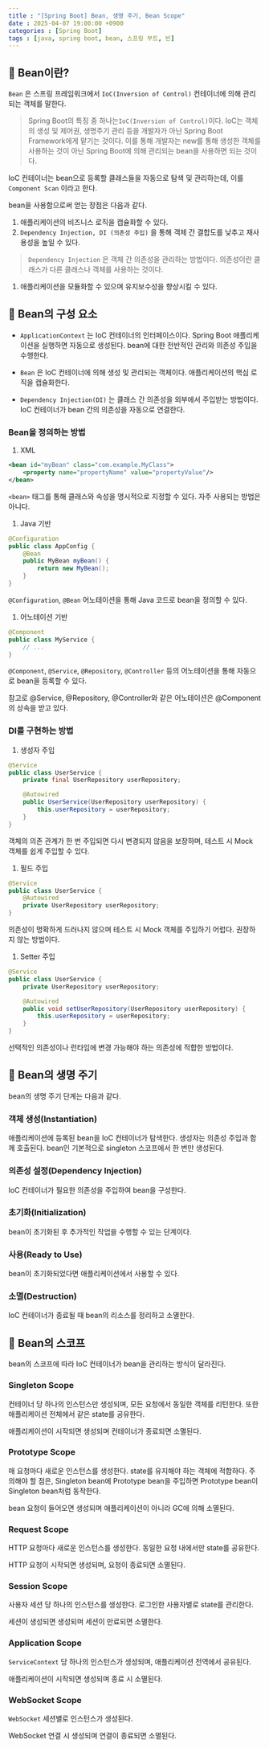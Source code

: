 ```yaml
---
title : "[Spring Boot] Bean, 생명 주기, Bean Scope"
date : 2025-04-07 19:00:00 +0900
categories : [Spring Boot]
tags : [java, spring boot, bean, 스프링 부트, 빈]
---
```


## 📌 Bean이란?

`Bean` 은 스프링 프레임워크에서 `IoC(Inversion of Control)` 컨테이너에 의해 관리되는 객체를 말한다.

> Spring Boot의 특징 중 하나는`IoC(Inversion of Control)`이다. IoC는 객체의 생성 및 제어권, 생명주기 관리 등을 개발자가 아닌 Spring Boot Framework에게 맡기는 것이다. 이를 통해 개발자는 new를 통해 생성한 객체를 사용하는 것이 아닌 Spring Boot에 의해 관리되는 bean을 사용하면 되는 것이다.
> 

IoC 컨테이너는 bean으로 등록할 클래스들을 자동으로 탐색 및 관리하는데, 이를 `Component Scan` 이라고 한다.

bean을 사용함으로써 얻는 장점은 다음과 같다.

1. 애플리케이션의 비즈니스 로직을 캡슐화할 수 있다.
2. `Dependency Injection, DI (의존성 주입)` 을 통해 객체 간 결합도를 낮추고 재사용성을 높일 수 있다.

> `Dependency Injection` 은 객체 간 의존성을 관리하는 방법이다. 의존성이란 클래스가 다른 클래스나 객체를 사용하는 것이다.
> 
1. 애플리케이션을 모듈화할 수 있으며 유지보수성을 향상시킬 수 있다.

## 📌 Bean의 구성 요소

- `ApplicationContext` 는 IoC 컨테이너의 인터페이스이다. Spring Boot 애플리케이션을 실행하면 자동으로 생성된다. bean에 대한 전반적인 관리와 의존성 주입을 수행한다.

- `Bean` 은 IoC 컨테이너에 의해 생성 및 관리되는 객체이다. 애플리케이션의 핵심 로직을 캡슐화한다.

- `Dependency Injection(DI)` 는 클래스 간 의존성을 외부에서 주입받는 방법이다. IoC 컨테이너가 bean 간의 의존성을 자동으로 연결한다.

### Bean을 정의하는 방법

1. XML

```xml
<bean id="myBean" class="com.example.MyClass">
    <property name="propertyName" value="propertyValue"/>
</bean>
```

`<bean>` 태그를 통해 클래스와 속성을 명시적으로 지정할 수 있다. 자주 사용되는 방법은 아니다.

1. Java 기반

```java
@Configuration
public class AppConfig {
    @Bean
    public MyBean myBean() {
        return new MyBean();
    }
}

```

`@Configuration`, `@Bean` 어노테이션을 통해 Java 코드로 bean을 정의할 수 있다.

1. 어노테이션 기반

```java
@Component
public class MyService {
    // ...
}
```

`@Component`, `@Service`, `@Repository`, `@Controller` 등의 어노테이션을 통해 자동으로 bean을 등록할 수 있다.

참고로 @Service, @Repository, @Controller와 같은 어노테이션은 @Component의 상속을 받고 있다.

### DI를 구현하는 방법

1. 생성자 주입

```java
@Service
public class UserService {
    private final UserRepository userRepository;

    @Autowired
    public UserService(UserRepository userRepository) {
        this.userRepository = userRepository;
    }
}
```

객체의 의존 관계가 한 번 주입되면 다시 변경되지 않음을 보장하며, 테스트 시 Mock 객체를 쉽게 주입할 수 있다.

1. 필드 주입

```java
@Service
public class UserService {
    @Autowired
    private UserRepository userRepository;
}
```

의존성이 명확하게 드러나지 않으며 테스트 시 Mock 객체를 주입하기 어럽다. 권장하지 않는 방법이다.

1. Setter 주입

```java
@Service
public class UserService {
    private UserRepository userRepository;

    @Autowired
    public void setUserRepository(UserRepository userRepository) {
        this.userRepository = userRepository;
    }
}
```

선택적인 의존성이나 런타임에 변경 가능해야 하는 의존성에 적합한 방법이다.

## 📌 Bean의 생명 주기

bean의 생명 주기 단계는 다음과 같다.

### 객체 생성(Instantiation)

애플리케이션에 등록된 bean을 IoC 컨테이너가 탐색한다. 생성자는 의존성 주입과 함께 호출된다. bean인 기본적으로 singleton 스코프에서 한 번만 생성된다.

### 의존성 설정(Dependency Injection)

IoC 컨테이너가 필요한 의존성을 주입하여 bean을 구성한다.

### 초기화(Initialization)

bean이 초기화된 후 추가적인 작업을 수행할 수 있는 단계이다.

### 사용(Ready to Use)

bean이 초기화되었다면 애플리케이션에서 사용할 수 있다.

### 소멸(Destruction)

IoC 컨테이너가 종료될 때 bean의 리소스를 정리하고 소멸한다.

## 📌 Bean의 스코프

bean의 스코프에 따라 IoC 컨테이너가 bean을 관리하는 방식이 달라진다. 

### Singleton Scope

컨테이너 당 하나의 인스턴스만 생성되며, 모든 요청에서 동일한 객체를 리턴한다. 또한 애플리케이션 전체에서 같은 state를 공유한다.

애플리케이션이 시작되면 생성되며 컨테이너가 종료되면 소멸된다.

### Prototype Scope

매 요청마다 새로운 인스턴스를 생성한다. state를 유지해야 하는 객체에 적합하다. 주의해야 할 점은, Singleton bean에 Prototype bean을 주입하면 Prototype bean이 Singleton bean처럼 동작한다.

bean 요청이 들어오면 생성되며 애플리케이션이 아니라 GC에 의해 소멸된다.

### Request Scope

HTTP 요청마다 새로운 인스턴스를 생성한다. 동일한 요청 내에서만 state를 공유한다.

HTTP 요청이 시작되면 생성되며, 요청이 종료되면 소멸된다.

### Session Scope

사용자 세션 당 하나의 인스턴스를 생성한다. 로그인한 사용자별로 state를 관리한다.

세션이 생성되면 생성되며 세션이 만료되면 소멸한다.

### Application Scope

`ServiceContext` 당 하나의 인스턴스가 생성되며, 애플리케이션 전역에서 공유된다.

애플리케이션이 시작되면 생성되며 종료 시 소멸된다.

### WebSocket Scope

`WebSocket` 세션별로 인스턴스가 생성된다.

WebSocket 연결 시 생성되며 연결이 종료되면 소멸된다.